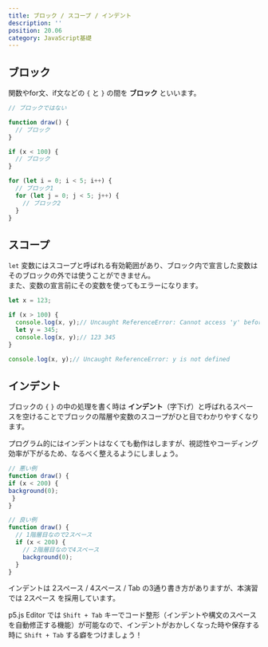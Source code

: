 ```yaml
---
title: ブロック / スコープ / インデント
description: ''
position: 20.06
category: JavaScript基礎
---
```


## ブロック

関数やfor文、if文などの `{` と `}` の間を <strong>ブロック</strong> といいます。

```javascript
// ブロックではない

function draw() {
  // ブロック
}

if (x < 100) {
  // ブロック
}

for (let i = 0; i < 5; i++) {
  // ブロック1
  for (let j = 0; j < 5; j++) {
    // ブロック2
  }
}
```

## スコープ

`let` 変数にはスコープと呼ばれる有効範囲があり、ブロック内で宣言した変数はそのブロックの外では使うことができません。  
また、変数の宣言前にその変数を使ってもエラーになります。

```javascript
let x = 123;

if (x > 100) {
  console.log(x, y);// Uncaught ReferenceError: Cannot access 'y' before initialization
  let y = 345;
  console.log(x, y);// 123 345
}

console.log(x, y);// Uncaught ReferenceError: y is not defined
```

## インデント

ブロックの `{` `}` の中の処理を書く時は <strong>インデント</strong>（字下げ）と呼ばれるスペースを空けることでブロックの階層や変数のスコープがひと目でわかりやすくなります。

プログラム的にはインデントはなくても動作はしますが、視認性やコーディング効率が下がるため、なるべく整えるようにしましょう。

```javascript
// 悪い例
function draw() {
if (x < 200) {
background(0);
 }
}

// 良い例
function draw() {
  // 1階層目なので2スペース
  if (x < 200) {
    // 2階層目なので4スペース
    background(0);
  }
}
```

<alert>

インデントは 2スペース / 4スペース / Tab の3通り書き方がありますが、本演習では 2スペース を採用しています。

</alert>

<alert>

p5.js Editor では `Shift + Tab` キーでコード整形（インデントや構文のスペースを自動修正する機能）が可能なので、インデントがおかしくなった時や保存する時に `Shift + Tab` する癖をつけましょう！

</alert>